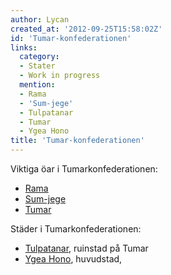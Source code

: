 ```yaml
---
author: Lycan
created_at: '2012-09-25T15:58:02Z'
id: 'Tumar-konfederationen'
links:
  category:
  - Stater
  - Work in progress
  mention:
  - Rama
  - 'Sum-jege'
  - Tulpatanar
  - Tumar
  - Ygea Hono
title: 'Tumar-konfederationen'
---
```


Viktiga öar i Tumarkonfederationen:

-   [Rama]
-   [Sum-jege]
-   [Tumar]

Städer i Tumarkonfederationen:

-   [Tulpatanar], ruinstad på Tumar
-   [Ygea Hono], huvudstad,

  [Rama]: Rama
  [Sum-jege]: Sum-jege
  [Tumar]: Tumar
  [Tulpatanar]: Tulpatanar
  [Ygea Hono]: Ygea_Hono